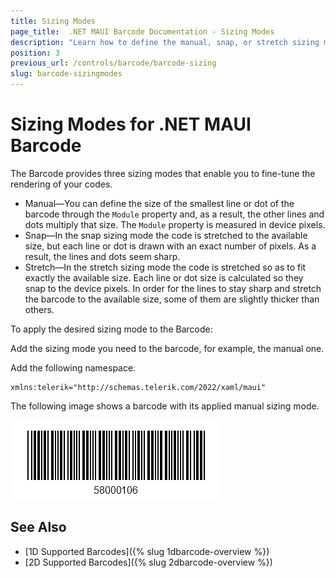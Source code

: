 ```yaml
---
title: Sizing Modes
page_title:  .NET MAUI Barcode Documentation - Sizing Modes
description: "Learn how to define the manual, snap, or stretch sizing mode for the Telerik UI for MAUI Barcode."
position: 3
previous_url: /controls/barcode/barcode-sizing
slug: barcode-sizingmodes
---
```


# Sizing Modes for .NET MAUI Barcode

The Barcode provides three sizing modes that enable you to fine-tune the rendering of your codes.

* Manual&mdash;You can define the size of the smallest line or dot of the barcode through the `Module` property and, as a result, the other lines and dots multiply that size. The `Module` property is measured in device pixels.
* Snap&mdash;In the snap sizing mode the code is stretched to the available size, but each line or dot is drawn with an exact number of pixels. As a result, the lines and dots seem sharp.
* Stretch&mdash;In the stretch sizing mode the code is stretched so as to fit exactly the available size. Each line or dot size is calculated so they snap to the device pixels. In order for the lines to stay sharp and stretch the barcode to the available size, some of them are slightly thicker than others.

To apply the desired sizing mode to the Barcode:

Add the sizing mode you need to the barcode, for example, the manual one.

<snippet id='barcode-features-sizingmode' />

Add the following namespace.

```XAML
xmlns:telerik="http://schemas.telerik.com/2022/xaml/maui"
```


The following image shows a barcode with its applied manual sizing mode.

![Barcode SizingMode](images/barcode_sizingmode.png)

## See Also

- [1D Supported Barcodes]({% slug 1dbarcode-overview %})
- [2D Supported Barcodes]({% slug 2dbarcode-overview %})
